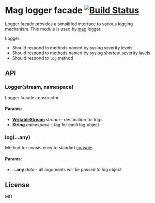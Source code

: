 # Mag logger facade [![Build Status](https://travis-ci.org/mahnunchik/mag-logger-facade.svg)](https://travis-ci.org/mahnunchik/mag-logger-facade)

Logger facade provides a simplified interface to various logging mechanism.
This module is used by [mag](https://github.com/mahnunchik/mag) logger.

Logger:

* Should respond to methods named by syslog severity levels
* Should respond to methods named by syslog shortcut severity lavels
* Should respond to `log` method

## API

### Logger(stream, namespace)

Logger facade constructor

#### Params:

* **[WritableStream](http://nodejs.org/api/stream.html#stream_class_stream_writable)** *stream* - destination for logs
* **String** *namespace* - tag for each log object

### log(...any)

Method for consistency to standart [console](http://nodejs.org/api/console.html#console_console_log_data)

#### Params:

* **...any** *data* - all arguments will be passed to log object

## License

MIT
